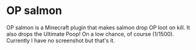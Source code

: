 

# OP salmon

OP salmon is a Minecraft plugin that makes salmon drop OP loot on kill. It also drops the Ultimate Poop! On a low chance, of course (1/1500). Currently I have no screenshot but that's it.